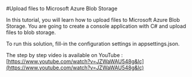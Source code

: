 ﻿#Upload files to Microsoft Azure Blob Storage

In this tutorial, you will learn how to upload files to Microsoft Azure Blob Storage.
You are going to create a console application with C# and upload files to blob storage.

To run this solution, fill-in the configuration settings in appsettings.json.

The step by step video is available on YouTube :
[https://www.youtube.com/watch?v=JZWaWAU548g&lc](https://www.youtube.com/watch?v=JZWaWAU548g&lc)